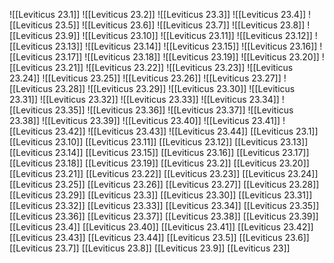![[Leviticus 23.1]]
![[Leviticus 23.2]]
![[Leviticus 23.3]]
![[Leviticus 23.4]]
![[Leviticus 23.5]]
![[Leviticus 23.6]]
![[Leviticus 23.7]]
![[Leviticus 23.8]]
![[Leviticus 23.9]]
![[Leviticus 23.10]]
![[Leviticus 23.11]]
![[Leviticus 23.12]]
![[Leviticus 23.13]]
![[Leviticus 23.14]]
![[Leviticus 23.15]]
![[Leviticus 23.16]]
![[Leviticus 23.17]]
![[Leviticus 23.18]]
![[Leviticus 23.19]]
![[Leviticus 23.20]]
![[Leviticus 23.21]]
![[Leviticus 23.22]]
![[Leviticus 23.23]]
![[Leviticus 23.24]]
![[Leviticus 23.25]]
![[Leviticus 23.26]]
![[Leviticus 23.27]]
![[Leviticus 23.28]]
![[Leviticus 23.29]]
![[Leviticus 23.30]]
![[Leviticus 23.31]]
![[Leviticus 23.32]]
![[Leviticus 23.33]]
![[Leviticus 23.34]]
![[Leviticus 23.35]]
![[Leviticus 23.36]]
![[Leviticus 23.37]]
![[Leviticus 23.38]]
![[Leviticus 23.39]]
![[Leviticus 23.40]]
![[Leviticus 23.41]]
![[Leviticus 23.42]]
![[Leviticus 23.43]]
![[Leviticus 23.44]]
[[Leviticus 23.1]]
[[Leviticus 23.10]]
[[Leviticus 23.11]]
[[Leviticus 23.12]]
[[Leviticus 23.13]]
[[Leviticus 23.14]]
[[Leviticus 23.15]]
[[Leviticus 23.16]]
[[Leviticus 23.17]]
[[Leviticus 23.18]]
[[Leviticus 23.19]]
[[Leviticus 23.2]]
[[Leviticus 23.20]]
[[Leviticus 23.21]]
[[Leviticus 23.22]]
[[Leviticus 23.23]]
[[Leviticus 23.24]]
[[Leviticus 23.25]]
[[Leviticus 23.26]]
[[Leviticus 23.27]]
[[Leviticus 23.28]]
[[Leviticus 23.29]]
[[Leviticus 23.3]]
[[Leviticus 23.30]]
[[Leviticus 23.31]]
[[Leviticus 23.32]]
[[Leviticus 23.33]]
[[Leviticus 23.34]]
[[Leviticus 23.35]]
[[Leviticus 23.36]]
[[Leviticus 23.37]]
[[Leviticus 23.38]]
[[Leviticus 23.39]]
[[Leviticus 23.4]]
[[Leviticus 23.40]]
[[Leviticus 23.41]]
[[Leviticus 23.42]]
[[Leviticus 23.43]]
[[Leviticus 23.44]]
[[Leviticus 23.5]]
[[Leviticus 23.6]]
[[Leviticus 23.7]]
[[Leviticus 23.8]]
[[Leviticus 23.9]]
[[Leviticus 23]]
